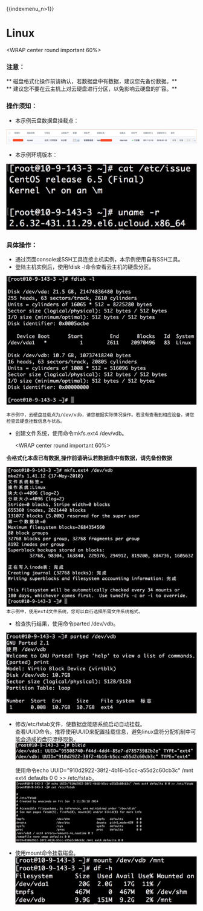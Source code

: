 {{indexmenu_n>1}}

# Linux

<WRAP center round important 60%>

### 注意：

\*\* 磁盘格式化操作前请确认，若数据盘中有数据，建议您先备份数据。\*\*  
\*\* 建议您不要在云主机上对云硬盘进行分区，以免影响云硬盘的扩容。\*\*

</WRAP>

### 操作须知：

* 本示例云盘数据盘挂载点：  

![](/images/userguide/format/image1.jpg)


* 本示例环境版本：  

![](/images/userguide/format/image2.jpg)

### 具体操作：

* 通过页面console或SSH工具连接主机实例，本示例使用自有SSH工具。
* 登陆主机实例后，使用fdisk -l命令查看云主机的硬盘分区。  

![](/images/userguide/format/image3.jpg)

`本示例中，云硬盘挂载点为/dev/vdb，请您根据实际情况操作。若没有查看到相应设备，请您检查云硬盘挂载信息与状态。`

 * 创建文件系统，使用命令mkfs.ext4 /dev/vdb。  



    <WRAP center round important 60%>

**会格式化本盘已有数据,操作前请确认若数据盘中有数据，请先备份数据** </WRAP>

![](/images/userguide/format/image4.jpg)
`本示例中，使用ext4文件系统，您可以自行选择所需文件系统格式。`

* 检查执行结果，使用命令parted /dev/vdb。

![](/images/userguide/format/image5.jpg)

* 修改/etc/fstab文件，使数据盘能随系统启动自动挂载。  
  查看UUID命令。推荐使用UUID来配置挂载信息，避免linux盘符分配机制中可能会造成的盘符漂移现象。
![](/images/userguide/format/image7.jpg)

  使用命令echo UUID="910d2922-38f2-4b16-b5cc-a55d2c60cb3c" /mnt ext4 defaults 0 0 \>\> /etc/fstab。
![](/images/userguide/format/image6.jpg)

* 使用mount命令挂载磁盘。  
![](/images/userguide/format/image8.jpg)

